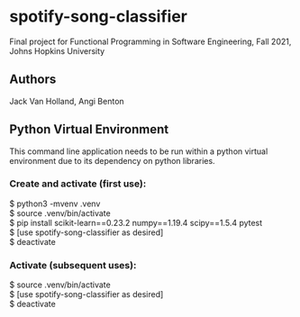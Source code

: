 # spotify-song-classifier
Final project for Functional Programming in Software Engineering, Fall 2021, Johns Hopkins University 

## Authors 
Jack Van Holland, Angi Benton

## Python Virtual Environment 
This command line application needs to be run within a python virtual environment due to its dependency on python libraries. 

### Create and activate (first use):

$ python3 -mvenv .venv \
$ source .venv/bin/activate \
$ pip install scikit-learn==0.23.2 numpy==1.19.4 scipy==1.5.4 pytest \
$ [use spotify-song-classifier as desired] \
$ deactivate  

### Activate (subsequent uses): 

$ source .venv/bin/activate \
$ [use spotify-song-classifier as desired] \
$ deactivate  

